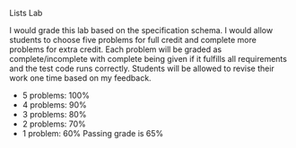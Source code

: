 Lists Lab

I would grade this lab based on the specification schema. I would allow students to choose five problems for full credit and complete more problems for extra credit. Each problem will be graded as complete/incomplete with complete being given if it fulfills all requirements and the test code runs correctly. Students will be allowed to revise their work one time based on my feedback. 
- 5 problems: 100%
- 4 problems: 90%
- 3 problems: 80%
- 2 problems: 70%
- 1 problem: 60%
Passing grade is 65%
